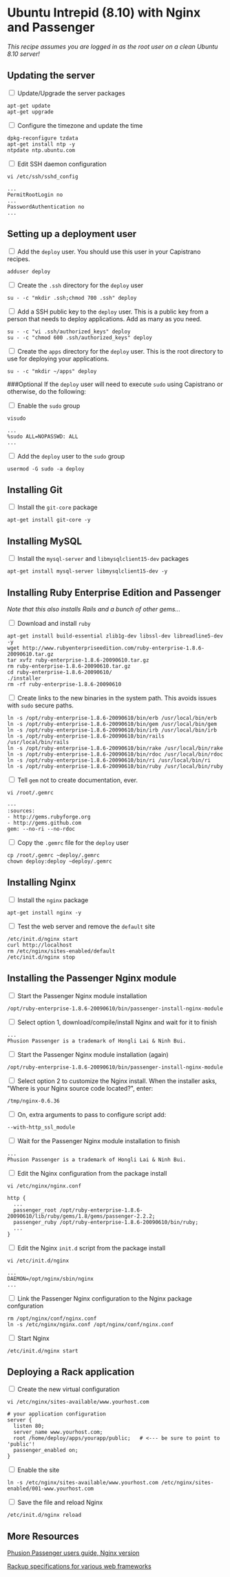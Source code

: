 Ubuntu Intrepid (8.10) with Nginx and Passenger
===============================================
*This recipe assumes you are logged in as the root user on a clean Ubuntu 8.10 server!*

Updating the server
-------------------

<input type='checkbox'/> Update/Upgrade the server packages

    apt-get update
    apt-get upgrade

<input type='checkbox'/> Configure the timezone and update the time

    dpkg-reconfigure tzdata
    apt-get install ntp -y
    ntpdate ntp.ubuntu.com

<input type='checkbox'/> Edit SSH daemon configuration

    vi /etc/ssh/sshd_config

    ...
    PermitRootLogin no
    ...
    PasswordAuthentication no
    ...

Setting up a deployment user
----------------------------

<input type='checkbox'/> Add the `deploy` user. You should use this user in your Capistrano recipes.

    adduser deploy

<input type='checkbox'/> Create the `.ssh` directory for the `deploy` user

    su - -c "mkdir .ssh;chmod 700 .ssh" deploy

<input type='checkbox'/> Add a SSH public key to the `deploy` user. This is a public key from a person that needs to deploy
applications. Add as many as you need.

    su - -c "vi .ssh/authorized_keys" deploy
    su - -c "chmod 600 .ssh/authorized_keys" deploy
    
<input type='checkbox'/> Create the `apps` directory for the `deploy` user. This is the root directory to use for deploying
your applications.
    
    su - -c "mkdir ~/apps" deploy

###Optional
If the `deploy` user will need to execute `sudo` using Capistrano or otherwise, do the following:

<input type='checkbox'/> Enable the `sudo` group

    visudo
    
    ...
    %sudo ALL=NOPASSWD: ALL
    ...

<input type='checkbox'/> Add the `deploy` user to the `sudo` group

    usermod -G sudo -a deploy


Installing Git
--------------

<input type='checkbox'/> Install the `git-core` package

    apt-get install git-core -y

Installing MySQL
----------------

<input type='checkbox'/> Install the `mysql-server` and `libmysqlclient15-dev` packages

    apt-get install mysql-server libmysqlclient15-dev -y
    
Installing Ruby Enterprise Edition and Passenger
------------------------------------------------

_Note that this also installs Rails and a bunch of other gems..._

<input type='checkbox'/> Download and install `ruby`

    apt-get install build-essential zlib1g-dev libssl-dev libreadline5-dev -y
    wget http://www.rubyenterpriseedition.com/ruby-enterprise-1.8.6-20090610.tar.gz
    tar xvfz ruby-enterprise-1.8.6-20090610.tar.gz
    rm ruby-enterprise-1.8.6-20090610.tar.gz
    cd ruby-enterprise-1.8.6-20090610/
    ./installer
    rm -rf ruby-enterprise-1.8.6-20090610

<input type='checkbox'/> Create links to the new binaries in the system path. This avoids issues with `sudo` secure paths.
  
    ln -s /opt/ruby-enterprise-1.8.6-20090610/bin/erb /usr/local/bin/erb
    ln -s /opt/ruby-enterprise-1.8.6-20090610/bin/gem /usr/local/bin/gem
    ln -s /opt/ruby-enterprise-1.8.6-20090610/bin/irb /usr/local/bin/irb
    ln -s /opt/ruby-enterprise-1.8.6-20090610/bin/rails /usr/local/bin/rails
    ln -s /opt/ruby-enterprise-1.8.6-20090610/bin/rake /usr/local/bin/rake
    ln -s /opt/ruby-enterprise-1.8.6-20090610/bin/rdoc /usr/local/bin/rdoc
    ln -s /opt/ruby-enterprise-1.8.6-20090610/bin/ri /usr/local/bin/ri
    ln -s /opt/ruby-enterprise-1.8.6-20090610/bin/ruby /usr/local/bin/ruby

<input type='checkbox'/> Tell `gem` not to create documentation, ever.

    vi /root/.gemrc
    
    ---
    :sources:
    - http://gems.rubyforge.org
    - http://gems.github.com
    gem: --no-ri --no-rdoc

<input type='checkbox'/> Copy the `.gemrc` file for the `deploy` user
    
    cp /root/.gemrc ~deploy/.gemrc
    chown deploy:deploy ~deploy/.gemrc

Installing Nginx
----------------

<input type='checkbox'/> Install the `nginx` package

    apt-get install nginx -y
    
<input type='checkbox'/> Test the web server and remove the `default` site

    /etc/init.d/nginx start
    curl http://localhost
    rm /etc/nginx/sites-enabled/default
    /etc/init.d/nginx stop

Installing the Passenger Nginx module
-------------------------------------

<input type='checkbox'/> Start the Passenger Nginx module installation

    /opt/ruby-enterprise-1.8.6-20090610/bin/passenger-install-nginx-module

<input type='checkbox'/> Select option 1, download/compile/install Nginx and wait for it to finish
    
    ...
    Phusion Passenger is a trademark of Hongli Lai & Ninh Bui.

<input type='checkbox'/> Start the Passenger Nginx module installation (again)

    /opt/ruby-enterprise-1.8.6-20090610/bin/passenger-install-nginx-module

<input type='checkbox'/> Select option 2 to customize the Nginx install. When the installer asks, "Where is your Nginx source code located?", enter:

    /tmp/nginx-0.6.36
    
<input type='checkbox'/> On, extra arguments to pass to configure script add:

    --with-http_ssl_module

<input type='checkbox'/> Wait for the Passenger Nginx module installation to finish

    ...
    Phusion Passenger is a trademark of Hongli Lai & Ninh Bui.
    
<input type='checkbox'/> Edit the Nginx configuration from the package install

    vi /etc/nginx/nginx.conf
        
    http {
      ...
      passenger_root /opt/ruby-enterprise-1.8.6-20090610/lib/ruby/gems/1.8/gems/passenger-2.2.2;
      passenger_ruby /opt/ruby-enterprise-1.8.6-20090610/bin/ruby;
      ...
    }

<input type='checkbox'/> Edit the Nginx `init.d` script from the package install
        
    vi /etc/init.d/nginx
  
    ...
    DAEMON=/opt/nginx/sbin/nginx
    ...
  
<input type='checkbox'/> Link the Passenger Nginx configuration to the Nginx package confguration
    
    rm /opt/nginx/conf/nginx.conf
    ln -s /etc/nginx/nginx.conf /opt/nginx/conf/nginx.conf

<input type='checkbox'/> Start Nginx

    /etc/init.d/nginx start

Deploying a Rack application
----------------------------

<input type='checkbox'/> Create the new virtual configuration

    vi /etc/nginx/sites-available/www.yourhost.com

    # your application configuration
    server {
      listen 80;
      server_name www.yourhost.com;
      root /home/deploy/apps/yourapp/public;   # <--- be sure to point to 'public'!
      passenger_enabled on;
    }

<input type='checkbox'/> Enable the site

    ln -s /etc/nginx/sites-available/www.yourhost.com /etc/nginx/sites-enabled/001-www.yourhost.com

<input type='checkbox'/> Save the file and reload Nginx
    
    /etc/init.d/nginx reload
    
More Resources
--------------
[Phusion Passenger users guide, Nginx version](http://www.modrails.com/documentation/Users%20guide%20Nginx.html)

[Rackup specifications for various web frameworks](http://www.modrails.com/documentation/Users%20guide%20Nginx.html#_rackup_specifications_for_various_web_frameworks)